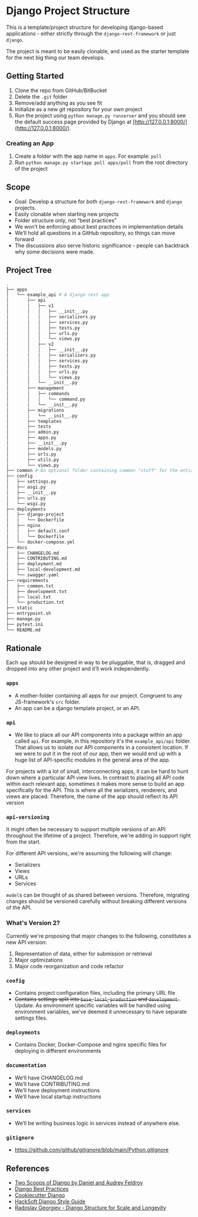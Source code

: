 # Django Project Structure
This is a template/project structure for developing django-based applications -
either strictly through the `django-rest-framework` or just `django`.

The project is meant to be easily clonable, and used as the starter template for
the next big thing our team develops.

## Getting Started
1. Clone the repo from GitHub/BitBucket
1. Delete the `.git` folder
1. Remove/add anything as you see fit
1. Initialize as a new git repository for your own project
1. Run the project using `python manage.py runserver` and you should see the default
success page provided by Django at [http://127.0.0.1:8000/](http://127.0.0.1:8000/).


### Creating an App
1. Create a folder with the app name in `apps`. For example: `poll`
1. Run `python manage.py startapp poll apps/poll` from the root directory of the project


## Scope
- Goal: Develop a structure for both `django-rest-framework` and `django` projects.
- Easily clonable when starting new projects
- Folder structure only, not “best practices”
- We won’t be enforcing about best practices in implementation details
- We’ll hold all questions in a GitHub repository, so things can move forward
- The discussions also serve historic significance - people can backtrack why some decisions were made.


## Project Tree
```bash
.
├── apps
│   └── example_api # A django rest app
│       ├── api
│       │   ├── v1
│       │   │   ├── __init__.py
│       │   │   ├── serializers.py
│       │   │   ├── services.py
│       │   │   ├── tests.py
│       │   │   ├── urls.py
│       │   │   └── views.py
│       │   ├── v2
│       │   │   ├── __init__.py
│       │   │   ├── serializers.py
│       │   │   ├── services.py
│       │   │   ├── tests.py
│       │   │   ├── urls.py
│       │   │   └── views.py
│       │   └── __init__.py
│       ├── management
│       │   ├── commands
│       │   │   └── command.py
│       │   └── __init__.py
│       ├── migrations
│       │   └── __init__.py
│       ├── templates
│       ├── tests
│       ├── admin.py
│       ├── apps.py
│       ├── __init__.py
│       ├── models.py
│       ├── urls.py
│       ├── utils.py
│       └── views.py
├── common # An optional folder containing common "stuff" for the entire project
├── config
│   ├── settings.py
│   ├── asgi.py
│   ├── __init__.py
│   ├── urls.py
│   └── wsgi.py
├── deployments
│   ├── django-project
│   │   └── Dockerfile
│   ├── nginx
│   │   ├── default.conf
│   │   └── Dockerfile
│   └── docker-compose.yml
├── docs
│   ├── CHANGELOG.md
│   ├── CONTRIBUTING.md
│   ├── deployment.md
│   ├── local-development.md
│   └── swagger.yaml
├── requirements
│   ├── common.txt
│   ├── development.txt
│   ├── local.txt
│   └── production.txt
├── static
├── entrypoint.sh
├── manage.py
├── pytest.ini
└── README.md

```

## Rationale
Each `app` should be designed in way to be pluggable, that is, dragged and dropped
into any other project and it’ll work independently.

### `apps`
* A mother-folder containing all apps for our project. Congruent to any JS-framework's `src` folder.
* An app can be a django template project, or an API.

### `api`
* We like to place all our API components into a package within an app called
`api`. For example, in this repository it's the `example_api/api` folder. That allows us to isolate our API components in a consistent location. If
we were to put it in the root of our app, then we would end up with a huge list
of API-specific modules in the general area of the app.

For projects with a lot of small, interconnecting apps, it can be hard to hunt
down where a particular API view lives. In contrast to placing all API code
within each relevant app, sometimes it makes more sense to build an app
specifically for the API. This is where all the serializers, renderers, and views
are placed. Therefore, the name of the app should reflect its API version

### `api-versioning`
It might often be necessary to support multiple versions of an API throughout the lifetime of a project. Therefore, we're adding in support right from the start.

For different API versions, we're assuming the following will change:
- Serializers
- Views
- URLs
- Services

`model`s can be thought of as shared between versions. Therefore, migrating changes should be versioned carefully without breaking different versions of the API.


### What's Version 2?
Currently we're proposing that major changes to the following, constitutes a new API version:
1. Representation of data, either for submission or retrieval
1. Major optimizations
1. Major code reorganization and code refactor

### `config`
* Contains project configuration files, including the primary URL file
* ~~Contains settings split into `base`, `local`, `production` and `development`.~~. Update: As environment
specific variables will be handled using environment variables, we've deemed it unnecessary to have
separate settings files.


### `deployments`
* Contains Docker, Docker-Compose and nginx specific files for deploying in different
environments


### `documentation`
* We’ll have CHANGELOG.md
* We’ll have CONTRIBUTING.md
* We’ll have deployment instructions
* We’ll have local startup instructions


### `services`
* We’ll be writing business logic in services instead of anywhere else.


### `gitignore`
* https://github.com/github/gitignore/blob/main/Python.gitignore


## References
- [Two Scoops of Django by Daniel and Audrey Feldroy](https://www.feldroy.com/books/two-scoops-of-django-3-x)
- [Django Best Practices](https://django-best-practices.readthedocs.io/en/latest/index.html)
- [Cookiecutter Django](https://github.com/cookiecutter/cookiecutter-django)
- [HackSoft Django Style Guide](https://github.com/HackSoftware/Django-Styleguide)
- [Radoslav Georgiev - Django Structure for Scale and Longevity](https://www.youtube.com/watch?v=yG3ZdxBb1oo)
